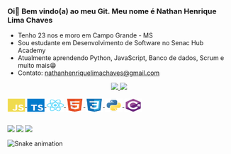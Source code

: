### Oi👋 Bem vindo(a) ao meu Git. Meu nome é Nathan Henrique Lima Chaves
 - Tenho 23 nos e moro em Campo Grande - MS
 - Sou estudante em Desenvolvimento de Software no Senac Hub Academy
 - Atualmente aprendendo Python, JavaScript, Banco de dados, Scrum e muito mais😁
 - Contato: nathanhenriquelimachaves@gmail.com

<div align="center">
  <a href="https://github.com/NathanHenriqueLimaChaves">
  <img width="48%" src="https://github-readme-stats.vercel.app/api?username=NathanHenriqueLimaChaves&show_icons=true&theme=dracula&include_all_commits=true&count_private=true"/>
  <img width="48%" src="https://github-readme-stats.vercel.app/api/top-langs/?username=NathanHenriqueLimaChaves&layout=compact&langs_count=7&theme=dracula"/>
</div>

<div style="display: inline_block"><br>
  <img align="center" alt="Rafa-Js" height="30" width="40" src="https://raw.githubusercontent.com/devicons/devicon/master/icons/javascript/javascript-plain.svg">
  <img align="center" alt="Rafa-Ts" height="30" width="40" src="https://raw.githubusercontent.com/devicons/devicon/master/icons/typescript/typescript-plain.svg">
  <img align="center" alt="Rafa-React" height="30" width="40" src="https://raw.githubusercontent.com/devicons/devicon/master/icons/react/react-original.svg">
  <img align="center" alt="Rafa-HTML" height="30" width="40" src="https://raw.githubusercontent.com/devicons/devicon/master/icons/html5/html5-original.svg">
  <img align="center" alt="Rafa-CSS" height="30" width="40" src="https://raw.githubusercontent.com/devicons/devicon/master/icons/css3/css3-original.svg">
  <img align="center" alt="Rafa-Python" height="30" width="40" src="https://raw.githubusercontent.com/devicons/devicon/master/icons/python/python-original.svg">
  <img align="center" alt="Rafa-Csharp" height="30" width="40" src="https://raw.githubusercontent.com/devicons/devicon/master/icons/csharp/csharp-original.svg">
</div>

##

<div>
  <a href = "mailto:nathanhenriquelimachaves@gmail.com"><img src="https://img.shields.io/badge/-Gmail-%23333?style=for-the-badge&logo=gmail&logoColor=red" target="_blank"></a>
   <a href="https://www.instagram.com/nathan_henrique_lc/" target="_blank"><img src="https://img.shields.io/badge/-Instagram-%23E4405F?style=for-the-badge&logo=instagram&logoColor=white" target="_blank"></a>
   <a href="https://www.linkedin.com/in/nathan-henrique-lima-chaves-8278b3243/" target="_blank"><img src="https://img.shields.io/badge/-LinkedIn-%230077B5?style=for-the-badge&logo=linkedin&logoColor=white" target="_blank"></a>
  
  ![Snake animation](https://github.com/NathanHSoftware/NathanHenriqueLimaChaves/blob/output/github-contribution-grid-snake.svg)
</div>
